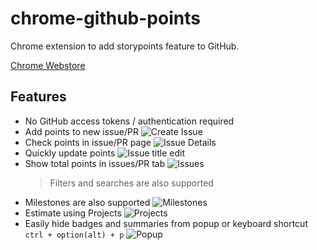 # chrome-github-points

Chrome extension to add storypoints feature to GitHub.

[Chrome Webstore](https://chrome.google.com/webstore/detail/github-points/gblajdemjpibbajhifkbbngkllejempi)

## Features

- No GitHub access tokens / authentication required
- Add points to new issue/PR
  ![Create Issue](https://i.gyazo.com/bfe927ea3f836b7c7492a123129d7d4d.png)
- Check points in issue/PR page
  ![Issue Details](https://i.gyazo.com/b86a2c7ec2cdd36fb122a0c031dfee2e.png)
- Quickly update points
  ![Issue title edit](https://i.gyazo.com/8c004d5ff4628bff4f1cfd5a17aa00c8.png)
- Show total points in issues/PR tab
  ![Issues](https://i.gyazo.com/d3c2dbc52f81d26becd2e7a9ffb4860f.png)
  > Filters and searches are also supported
- Milestones are also supported
  ![Milestones](https://i.gyazo.com/89b12cdb02ac715109fdaa25d08aee1e.png)
- Estimate using Projects
  ![Projects](https://i.gyazo.com/53c40b250da9cb41599b7638a5b4ad9c.gif)
- Easily hide badges and summaries from popup or keyboard shortcut `ctrl + option(alt) + p`
  ![Popup](https://i.gyazo.com/3f88722a573e64f860b2803d8a409f44.png)
